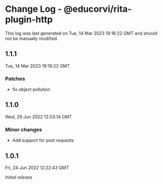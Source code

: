 # Change Log - @educorvi/rita-plugin-http

This log was last generated on Tue, 14 Mar 2023 19:16:22 GMT and should not be manually modified.

## 1.1.1

Tue, 14 Mar 2023 19:16:22 GMT

### Patches

-   fix object pollution

## 1.1.0

Wed, 29 Jun 2022 12:53:14 GMT

### Minor changes

-   Add support for post requests

## 1.0.1

Fri, 24 Jun 2022 12:22:43 GMT

_Initial release_
